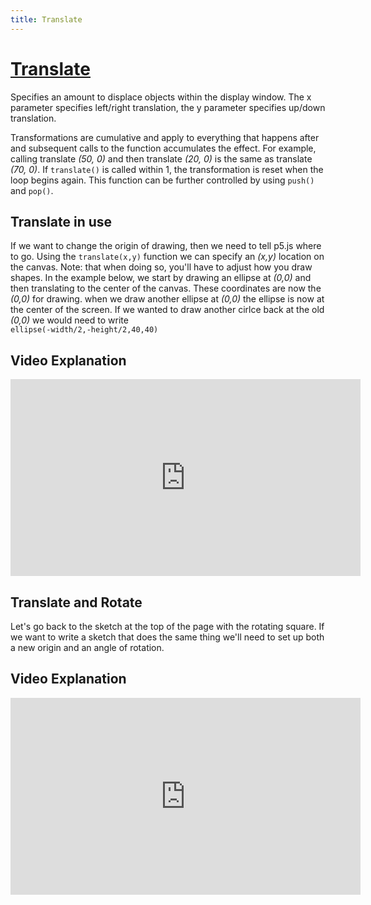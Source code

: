 ```yaml
---
title: Translate
---
```


# [Translate](https://p5js.org/reference/#/p5/translate)
Specifies an amount to displace objects within the display window. The x parameter specifies left/right translation, the y parameter specifies up/down translation.

Transformations are cumulative and apply to everything that happens after and subsequent calls to the function accumulates the effect. For example, calling translate _(50, 0)_ and then translate _(20, 0)_ is the same as translate _(70, 0)_. If `translate()` is called within 1, the transformation is reset when the loop begins again. This function can be further controlled by using `push()` and `pop()`.

## Translate in use
If we want to change the origin of drawing, then we need to tell p5.js where to go. Using the `translate(x,y)` function we can specify an _(x,y)_ location on the canvas. Note: that when doing so, you'll have to adjust how you draw shapes. In the example below, we start by drawing an ellipse at _(0,0)_ and then translating to the center of the canvas. These coordinates are now the _(0,0)_ for drawing. when we draw another ellipse at _(0,0)_ the ellipse is now at the center of the screen. If we wanted to draw another cirlce back at the old _(0,0)_ we would need to write <br> `ellipse(-width/2,-height/2,40,40)`

<script type="text/p5" data-autoplay data-width="260" data-preview-width="300" data-height="360">
function setup(){
  createCanvas(260,260);
  background(220);
  line(0,0,width/2,height/2);
  ellipse(0,0,40,40);
  translate(width/2,height/2);
  ellipse(0,0,40,40);
}
</script>

## Video Explanation
<iframe width="560" height="315" src="https://www.youtube.com/embed/o9sgjuh-CBM?start=0&end=504" frameborder="0" allow="accelerometer; autoplay; encrypted-media; gyroscope; picture-in-picture" allowfullscreen></iframe>

## Translate and Rotate

Let's go back to the sketch at the top of the page with the rotating square. If we want to write a sketch that does the same thing we'll need to set up both a new origin and an angle of rotation.

<script type="text/p5" data-autoplay data-width="360" data-preview-width="300" data-height="350">
function setup() {
  createCanvas(260, 260);
	rectMode(CENTER); //Draws rectangles more like ellipses
	angleMode(DEGREES); //Use angles instead of radians
}

function draw() {
  background(200);
	translate(width/2, height/2);
	rotate(frameCount*2);
	rect(0,0,100,100);
}
</script>

## Video Explanation
<iframe width="560" height="315" src="https://www.youtube.com/embed/o9sgjuh-CBM?start=740&end=1025" frameborder="0" allow="accelerometer; autoplay; encrypted-media; gyroscope; picture-in-picture" allowfullscreen></iframe>
